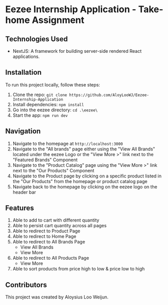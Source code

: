 # Eezee Internship Application - Take-home Assignment

## Technologies Used
- NextJS: A framework for building server-side rendered React applications.

## Installation
To run this project locally, follow these steps:

1. Clone the repo: `git clone https://github.com/AloyLooWJ/Eezee-Internship-Application`
2. Install dependencies: `npm install`
3. Go into the eezee directory: `cd .\eezee\`
4. Start the app: `npm run dev`

## Navigation
1. Navigate to the homepage at `http://localhost:3000`
2. Navigate to the "All brands" page either using the "View All Brands" located under the eezee Logo or the "View More >" link next to the "Featured Brands" Component
3. Navigate to the "Product Catalog" page using the "View More >" link next to the "Our Products" Component
4. Navigate to the Product page by clicking on a specific product listed in the "Our Products" from the homepage or product catalog page
5. Navigate back to the homepage by clicking on the eezee logo on the header bar

## Features
1. Able to add to cart with different quantity
2. Able to persist cart quantity across all pages
3. Able to redirect to Product Page
4. Able to redirect to Home Page
5. Able to redirect to All Brands Page
    -	View All Brands
    -	View More
6. Able to redirect to All Products Page
    -	View More
7. Able to sort products from price high to low & price low to high

## Contributors
This project was created by Aloysius Loo Weijun.
